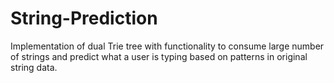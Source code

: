 # String-Prediction
Implementation of dual Trie tree with functionality to consume large number of strings and predict what a user is typing based on patterns in original string data.
